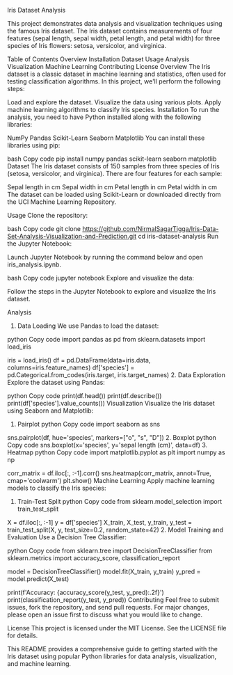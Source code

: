 Iris Dataset Analysis

This project demonstrates data analysis and visualization techniques using the famous Iris dataset. The Iris dataset contains measurements of four features (sepal length, sepal width, petal length, and petal width) for three species of Iris flowers: setosa, versicolor, and virginica.

Table of Contents
Overview
Installation
Dataset
Usage
Analysis
Visualization
Machine Learning
Contributing
License
Overview
The Iris dataset is a classic dataset in machine learning and statistics, often used for testing classification algorithms. In this project, we'll perform the following steps:

Load and explore the dataset.
Visualize the data using various plots.
Apply machine learning algorithms to classify Iris species.
Installation
To run the analysis, you need to have Python installed along with the following libraries:

NumPy
Pandas
Scikit-Learn
Seaborn
Matplotlib
You can install these libraries using pip:

bash
Copy code
pip install numpy pandas scikit-learn seaborn matplotlib
Dataset
The Iris dataset consists of 150 samples from three species of Iris (setosa, versicolor, and virginica). There are four features for each sample:

Sepal length in cm
Sepal width in cm
Petal length in cm
Petal width in cm
The dataset can be loaded using Scikit-Learn or downloaded directly from the UCI Machine Learning Repository.

Usage
Clone the repository:

bash
Copy code
git clone https://github.com/NirmalSagarTigga/Iris-Data-Set-Analysis-Visualization-and-Prediction.git
cd iris-dataset-analysis
Run the Jupyter Notebook:

Launch Jupyter Notebook by running the command below and open iris_analysis.ipynb.

bash
Copy code
jupyter notebook
Explore and visualize the data:

Follow the steps in the Jupyter Notebook to explore and visualize the Iris dataset.

Analysis
1. Data Loading
We use Pandas to load the dataset:

python
Copy code
import pandas as pd
from sklearn.datasets import load_iris

iris = load_iris()
df = pd.DataFrame(data=iris.data, columns=iris.feature_names)
df['species'] = pd.Categorical.from_codes(iris.target, iris.target_names)
2. Data Exploration
Explore the dataset using Pandas:

python
Copy code
print(df.head())
print(df.describe())
print(df['species'].value_counts())
Visualization
Visualize the Iris dataset using Seaborn and Matplotlib:

1. Pairplot
python
Copy code
import seaborn as sns

sns.pairplot(df, hue='species', markers=["o", "s", "D"])
2. Boxplot
python
Copy code
sns.boxplot(x='species', y='sepal length (cm)', data=df)
3. Heatmap
python
Copy code
import matplotlib.pyplot as plt
import numpy as np

corr_matrix = df.iloc[:, :-1].corr()
sns.heatmap(corr_matrix, annot=True, cmap='coolwarm')
plt.show()
Machine Learning
Apply machine learning models to classify the Iris species:

1. Train-Test Split
python
Copy code
from sklearn.model_selection import train_test_split

X = df.iloc[:, :-1]
y = df['species']
X_train, X_test, y_train, y_test = train_test_split(X, y, test_size=0.2, random_state=42)
2. Model Training and Evaluation
Use a Decision Tree Classifier:

python
Copy code
from sklearn.tree import DecisionTreeClassifier
from sklearn.metrics import accuracy_score, classification_report

model = DecisionTreeClassifier()
model.fit(X_train, y_train)
y_pred = model.predict(X_test)

print(f'Accuracy: {accuracy_score(y_test, y_pred):.2f}')
print(classification_report(y_test, y_pred))
Contributing
Feel free to submit issues, fork the repository, and send pull requests. For major changes, please open an issue first to discuss what you would like to change.

License
This project is licensed under the MIT License. See the LICENSE file for details.

This README provides a comprehensive guide to getting started with the Iris dataset using popular Python libraries for data analysis, visualization, and machine learning.
